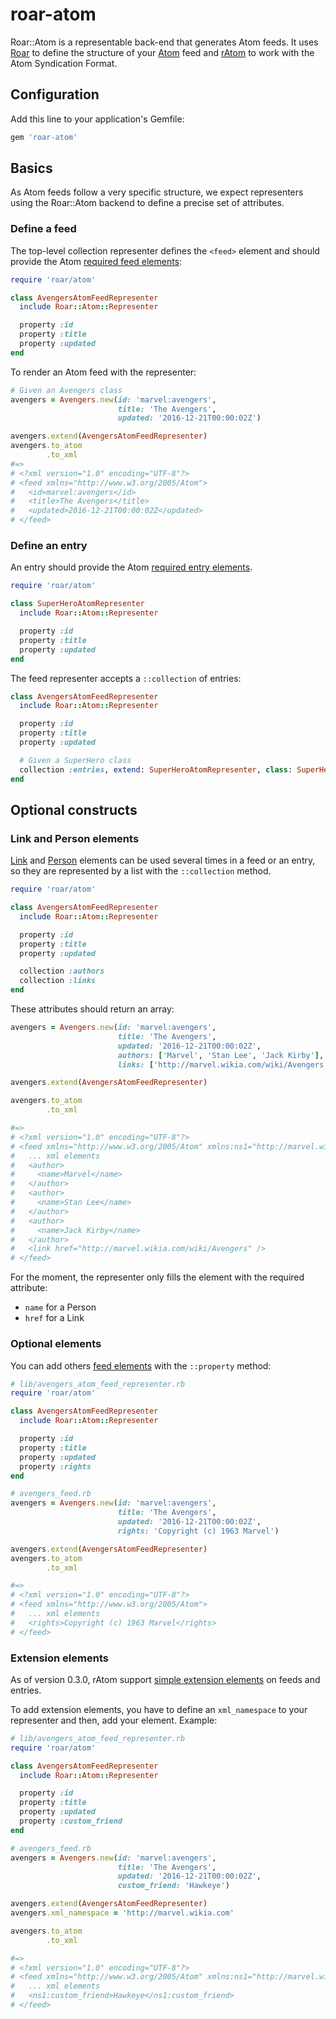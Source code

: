 # roar-atom

Roar::Atom is a representable back-end that generates Atom feeds.
It uses [Roar](https://github.com/apotonick/roar#roar) to define the structure of your [Atom](http://atomenabled.org/developers/syndication/) feed and [rAtom](https://github.com/seangeo/ratom) to work with the Atom Syndication Format.

## Configuration

Add this line to your application's Gemfile:

```ruby
gem 'roar-atom'
```

## Basics

As Atom feeds follow a very specific structure, we expect representers using the Roar::Atom backend to define a precise set of attributes.

### Define a feed
The top-level collection representer defines the `<feed>` element and should provide the Atom [required feed elements](http://atomenabled.org/developers/syndication/#requiredFeedElements):

```ruby
require 'roar/atom'

class AvengersAtomFeedRepresenter
  include Roar::Atom::Representer

  property :id
  property :title
  property :updated
end
```

To render an Atom feed with the representer:

```ruby
# Given an Avengers class
avengers = Avengers.new(id: 'marvel:avengers',
                        title: 'The Avengers',
                        updated: '2016-12-21T00:00:02Z')

avengers.extend(AvengersAtomFeedRepresenter)
avengers.to_atom
        .to_xml
#=>
# <?xml version="1.0" encoding="UTF-8"?>
# <feed xmlns="http://www.w3.org/2005/Atom">
#   <id>marvel:avengers</id>
#   <title>The Avengers</title>
#   <updated>2016-12-21T00:00:02Z</updated>
# </feed>
```

### Define an entry

An entry should provide the Atom [required entry elements](http://atomenabled.org/developers/syndication/#requiredEntryElements).

```ruby
require 'roar/atom'

class SuperHeroAtomRepresenter
  include Roar::Atom::Representer

  property :id
  property :title
  property :updated
end
```

The feed representer accepts a `::collection` of entries:

```ruby
class AvengersAtomFeedRepresenter
  include Roar::Atom::Representer

  property :id
  property :title
  property :updated

  # Given a SuperHero class
  collection :entries, extend: SuperHeroAtomRepresenter, class: SuperHero
end
```

## Optional constructs

### Link and Person elements

[Link](http://atomenabled.org/developers/syndication/#link) and [Person](http://atomenabled.org/developers/syndication/#person) elements can be used several times in a feed or an entry, so they are represented by a list with the `::collection` method.

```ruby
require 'roar/atom'

class AvengersAtomFeedRepresenter
  include Roar::Atom::Representer

  property :id
  property :title
  property :updated

  collection :authors
  collection :links
end
```

These attributes should return an array:

```ruby
avengers = Avengers.new(id: 'marvel:avengers',
                        title: 'The Avengers',
                        updated: '2016-12-21T00:00:02Z',
                        authors: ['Marvel', 'Stan Lee', 'Jack Kirby'],
                        links: ['http://marvel.wikia.com/wiki/Avengers'])

avengers.extend(AvengersAtomFeedRepresenter)

avengers.to_atom
        .to_xml

#=>
# <?xml version="1.0" encoding="UTF-8"?>
# <feed xmlns="http://www.w3.org/2005/Atom" xmlns:ns1="http://marvel.wikia.com">
#   ... xml elements
#   <author>
#     <name>Marvel</name>
#   </author>
#   <author>
#     <name>Stan Lee</name>
#   </author>
#   <author>
#     <name>Jack Kirby</name>
#   </author>
#   <link href="http://marvel.wikia.com/wiki/Avengers" />
# </feed>
```

For the moment, the representer only fills the element with the required attribute:
- `name` for a Person
- `href` for a Link

### Optional elements

You can add others [feed
elements](http://atomenabled.org/developers/syndication/#optionalFeedElements)
with the `::property` method:

```ruby
# lib/avengers_atom_feed_representer.rb
require 'roar/atom'

class AvengersAtomFeedRepresenter
  include Roar::Atom::Representer

  property :id
  property :title
  property :updated
  property :rights
end

# avengers_feed.rb
avengers = Avengers.new(id: 'marvel:avengers',
                        title: 'The Avengers',
                        updated: '2016-12-21T00:00:02Z',
                        rights: 'Copyright (c) 1963 Marvel')

avengers.extend(AvengersAtomFeedRepresenter)
avengers.to_atom
        .to_xml

#=>
# <?xml version="1.0" encoding="UTF-8"?>
# <feed xmlns="http://www.w3.org/2005/Atom">
#   ... xml elements
#   <rights>Copyright (c) 1963 Marvel</rights>
# </feed>
```

### Extension elements

As of version 0.3.0, rAtom support [simple extension elements](https://github.com/seangeo/ratom#extension-elements) on feeds and entries.

To add extension elements, you have to define an `xml_namespace` to your representer and then, add your element. Example:

```ruby
# lib/avengers_atom_feed_representer.rb
require 'roar/atom'

class AvengersAtomFeedRepresenter
  include Roar::Atom::Representer

  property :id
  property :title
  property :updated
  property :custom_friend
end

# avengers_feed.rb
avengers = Avengers.new(id: 'marvel:avengers',
                        title: 'The Avengers',
                        updated: '2016-12-21T00:00:02Z',
                        custom_friend: 'Hawkeye')

avengers.extend(AvengersAtomFeedRepresenter)
avengers.xml_namespace = 'http://marvel.wikia.com'

avengers.to_atom
        .to_xml

#=>
# <?xml version="1.0" encoding="UTF-8"?>
# <feed xmlns="http://www.w3.org/2005/Atom" xmlns:ns1="http://marvel.wikia.com">
#   ... xml elements
#   <ns1:custom_friend>Hawkeye</ns1:custom_friend>
# </feed>
```
